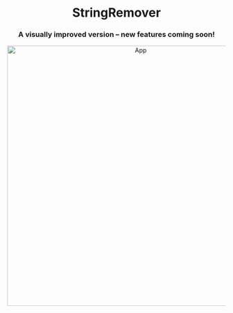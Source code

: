 <h1 align="center">StringRemover</h1>
<h3 align="center">A visually improved version – new features coming soon!</h3>
<p align="center">
  <img src="https://cdn.discordapp.com/attachments/1349495197431500841/1369046271473614969/image.png?ex=681a6f32&is=68191db2&hm=e6565b0735067bcb379d386a3e60ec29e8d2575dd7c26900ccc61c7c14efc080&" alt="App" width="600"/>
</p>
